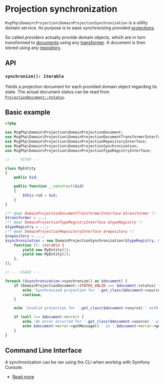 # Projection synchronization

`MsgPhp\Domain\Projection\DomainProjectionSynchronization` is a utility domain service. Its purpose is to ease
synchronizing provided [projections](models.md).

So called _providers_ actually provide domain objects, which are in turn transformed to [documents](documents.md) using
any [transformer](document-transformers.md). A document is then stored using any [repository](repositories.md).

## API

### `synchronize(): iterable`

Yields a projection document for each provided domain object regarding its state. The actual document status can be
read from [`ProjectionDocument::$status`][api-projection-document-status].

[api-projection-document-status]: https://msgphp.github.io/api/MsgPhp/Domain/Projection/DomainProjectionSynchronization.html#property_status

## Basic example

```php
<?php

use MsgPhp\Domain\Projection\DomainProjectionDocument;
use MsgPhp\Domain\Projection\DomainProjectionDocumentTransformerInterface;
use MsgPhp\Domain\Projection\DomainProjectionRepositoryInterface;
use MsgPhp\Domain\Projection\DomainProjectionSynchronization;
use MsgPhp\Domain\Projection\DomainProjectionTypeRegistryInterface;

// --- SETUP ---

class MyEntity
{
    public $id;

    public function __construct($id)
    {
        $this->id = $id;
    }
}

/** @var DomainProjectionDocumentTransformerInterface $transformer */
$transformer = ...;
/** @var DomainProjectionTypeRegistryInterface $typeRegistry */
$typeRegistry = ...;
/** @var DomainProjectionRepositoryInterface $repository */
$repository = ...;
$synchronization = new DomainProjectionSynchronization($typeRegistry, $repository, $transformer, [
    function (): iterable {
        yield new MyEntity(1);
        yield new MyEntity(2);
    },
]);

// --- USAGE ---

foreach ($synchronization->synchronize() as $document) {
    if (DomainProjectionDocument::STATUS_VALID === $document->status) {
        echo 'Synchronized projection for '.get_class($document->source).' with ID '.$document->source->id.PHP_EOL;
        continue;
    }

    echo 'Invalid projection for '.get_class($document->source).' with ID '.$document->source->id.PHP_EOL;

    if (null !== $document->error) {
        echo 'An error occurred for '.get_class($document->source).' with ID '.$document->source->id.PHP_EOL;
        echo $document->error->getMessage().' in '.$document->error->getFile().' at '.$document->error->getLine().PHP_EOL;
    }
}
```

## Command Line Interface

A synchronization can be ran using the CLI when working with Symfony Console.

- [Read more](../infrastructure/symfony-console.md#synchronizedomainprojectionscommand)
